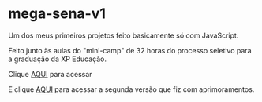 # mega-sena-v1
 Um dos meus primeiros projetos feito basicamente só com JavaScript.


Feito junto às aulas do "mini-camp" de 32 horas do processo seletivo para a graduação da XP Educação.

Clique <a href="https://mega-senav1.netlify.app/" target="blank">AQUI</a> para acessar

E clique <a href="https://github.com/Santzu-27/mega-sena-v2">AQUI</a> para acessar a segunda versão que fiz com aprimoramentos.